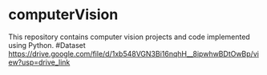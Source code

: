 # computerVision
This repository contains computer vision projects and code implemented using Python.
#Dataset
https://drive.google.com/file/d/1xb548VGN3Bi16nqhH__8ipwhwBDtOwBp/view?usp=drive_link
